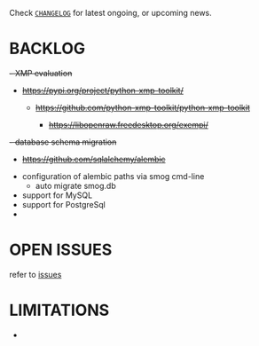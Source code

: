 
Check
[`CHANGELOG`](https://github.com/kr-g/smog/blob/main/CHANGELOG.md)
for latest ongoing, or upcoming news.


# BACKLOG

<del>
- XMP evaluation
  
  - https://pypi.org/project/python-xmp-toolkit/
  
    - https://github.com/python-xmp-toolkit/python-xmp-toolkit
  
      - https://libopenraw.freedesktop.org/exempi/
</del>

<del>
- database schema migration

  - https://github.com/sqlalchemy/alembic
</del>

- configuration of alembic paths via smog cmd-line
  - auto migrate smog.db
- support for MySQL
- support for PostgreSql
- 


# OPEN ISSUES

refer to [issues](https://github.com/kr-g/smog/issues)


# LIMITATIONS

- 

